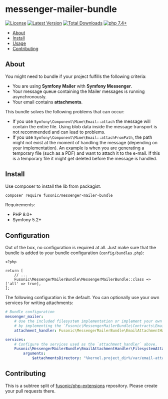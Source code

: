 # messenger-mailer-bundle

[![License](https://img.shields.io/packagist/l/fusonic/messenger-mailer-bundle?color=blue)](https://github.com/fusonic/messenger-mailer-bundle/blob/master/LICENSE)
[![Latest Version](https://img.shields.io/github/tag/fusonic/messenger-mailer-bundle.svg?color=blue)](https://github.com/fusonic/messenger-mailer-bundle/releases)
[![Total Downloads](https://img.shields.io/packagist/dt/fusonic/messenger-mailer-bundle.svg?color=blue)](https://packagist.org/packages/fusonic/messenger-mailer-bundle)
[![php 7.4+](https://img.shields.io/badge/php-min%207.4-blue.svg)](https://gitlab.com/fusonic/devops/php/extensions/-/blob/12-open-source-preparations/packages/messenger-mailer-bundle/composer.json)

* [About](#about)
* [Install](#install)
* [Usage](#usage)
* [Contributing](#contributing)

## About

You might need to bundle if your project fulfills the following criteria:

* You are using **Symfony Mailer** with **Symfony Messenger**.
* Your message queue containing the Mailer messages is running asynchronously.
* Your email contains **attachments**.

This bundle solves the following problems that can occur:

* If you use `Symfony\Component\Mime\Email::attach` the message will contain the entire file. Using blob data inside the message transport is not recommended
  and can lead to problems.
* If you use `Symfony\Component\Mime\Email::attachFromPath`, the path might not exist at the moment of handling the message (depending on your implementation).
An example is when you are generating a temporary file (such as a PDF) and want to attach it to the e-mail. If this is a temporary file
it might get deleted before the message is handled.

## Install

Use composer to install the lib from packagist.

```bash
composer require fusonic/messenger-mailer-bundle
```

Requirements:

- PHP 8.0+
- Symfony 5.2+

## Configuration

Out of the box, no configuration is required at all. Just make sure that the bundle is added to your bundle configuration (`config/bundles.php`):

```
<?php

return [
    // ...
    Fusonic\MessengerMailerBundle\MessengerMailerBundle::class => ['all' => true],
];
```

The following configuration is the default. You can optionally use your own services for writing attachments:

```yaml
# Bundle configuration
messenger_mailer:
    # Use the included filesystem implementation or implement your own service
    # by implementing the `Fusonic\MessengerMailerBundle\Contracts\EmailAttachmentHandlerInterface` interface.
    attachment_handler: Fusonic\MessengerMailerBundle\EmailAttachmentHandler\FilesystemAttachmentHandler

services:
    # Configure the services used as the `attachment_handler` above.
    Fusonic\MessengerMailerBundle\EmailAttachmentHandler\FilesystemAttachmentHandler:
        arguments:
            $attachmentsDirectory: "%kernel.project_dir%/var/email-attachments"
```

## Contributing

This is a subtree split of [fusonic/php-extensions](https://github.com/fusonic/php-extensions) repository. Please create your pull requests there.
